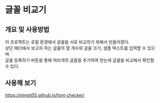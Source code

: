 # 글꼴 비교기
## 개요 및 사용방법
이 프로젝트는 로컬 환경에서 글꼴을 서로 비교하기 위해서 만들어졌다. <br />
상단 헤더에서 보고자 하는 글꼴의 열 개수와 글꼴 크기, 샘플 텍스트를 입력할 수 있으며 <br />
글꼴 등록하기 버튼을 통해 여러개의 글꼴을 추가하여 한눈에 글꼴을 비교해서 확인할 수 있다.
 
 ## 사용해 보기
 https://mingit55.github.io/font-checker/